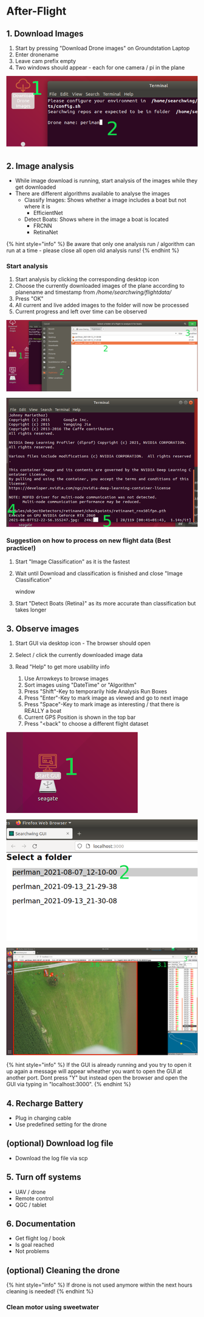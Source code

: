 # After-Flight

## 1. Download Images

1. Start by pressing "Download Drone images" on Groundstation Laptop
2. Enter dronename
3. Leave cam prefix empty
4. Two windows should appear - each for one camera / pi in the plane

![](../.gitbook/assets/image%20%288%29.png)

## 2. Image analysis

* While image download is running, start analysis of the images while they get downloaded
* There are different algorithms available to analyse the images 
  * Classify Images: Shows whether a image includes a boat but not where it is
    * EfficientNet
  * Detect Boats: Shows where in the image a boat is located
    * FRCNN
    * RetinaNet

{% hint style="info" %}
Be aware that only one analysis run / algorithm can run at a time - please close all open old analysis runs!
{% endhint %}

### Start analysis

1. Start analysis by clicking the corresponding desktop icon
2. Choose the currently downloaded images of the plane according to planename and timestamp from _/home/searchwing/flightdata/_
3. Press "OK"
4. All current and live added images to the folder will now be processed
5. Current progress and left over time can be observed

![](../.gitbook/assets/image%20%2816%29.png)

![](../.gitbook/assets/image%20%2812%29.png)

### Suggestion on how to process on new flight data \(Best practice!\)

1. Start "Image Classification" as it is the fastest 
2. Wait until Download and classification is finished and close "Image Classification" 

   window

3. Start "Detect Boats \(Retina\)" as its more accurate than classification but takes longer

## 3. Observe images

1. Start GUI via desktop icon - The browser should open
2. Select / click the currently downloaded image data
3. Read "Help" to get more usability info

   1. Use Arrowkeys to browse images
   2. Sort images using "DateTime" or "Algorithm"
   3. Press "Shift"-Key to temporarily hide Analysis Run Boxes
   4. Press "Enter"-Key to mark image as viewed and go to next image
   5. Press "Space"-Key to mark image as interesting / that there is REALLY a boat
   6. Current GPS Position is shown in the top bar
   7. Press "&lt;back" to choose a different flight dataset

![](../.gitbook/assets/image%20%287%29.png)

![](../.gitbook/assets/image%20%289%29.png)

![](../.gitbook/assets/image%20%2814%29.png)

{% hint style="info" %}
If the GUI is already running and you try to open it up again a message will appear wheather you want to open the GUI at another port. Dont press "Y" but instead open the browser and open the GUI via typing in "localhost:3000".
{% endhint %}

## 4. Recharge Battery

* Plug in charging cable
* Use predefined setting for the drone

## \(optional\) Download log file

* Download the log file via scp

## 5. Turn off systems

* UAV / drone
* Remote control
* QGC / tablet

## 6. Documentation

* Get flight log / book
* Is goal reached
* Not problems

## \(optional\) Cleaning the drone

{% hint style="info" %}
If drone is not used anymore within the next hours cleaning is needed!
{% endhint %}

### Clean motor using sweetwater


